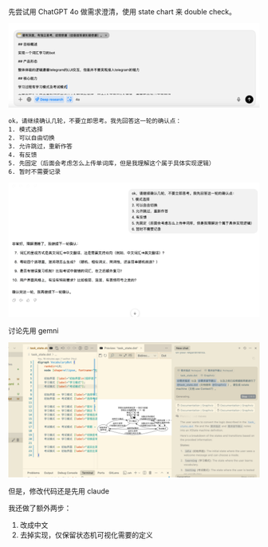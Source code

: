 先尝试用 ChatGPT 4o 做需求澄清，使用 state chart 来 double check。

![image-20250428112447683](./public/image-20250428112447683.png)



```
ok，请继续确认几轮，不要立即思考。我先回答这一轮的确认点：
1. 模式选择
2. 可以自由切换
3. 允许跳过，重新作答
4. 有反馈
5. 先固定（后面会考虑怎么上传单词库，但是我理解这个属于具体实现逻辑）
6. 暂时不需要记录
```



![image-20250428112936004](./public/image-20250428112936004.png)

讨论先用 gemni

![image-20250428121414227](./public/image-20250428121414227.png)

但是，修改代码还是先用 claude

我还做了额外两步：

1. 改成中文
2. 去掉实现，仅保留状态机可视化需要的定义

